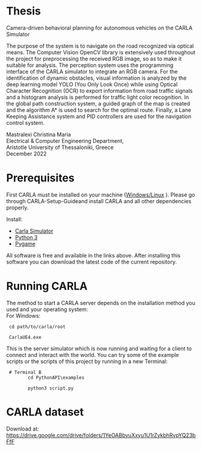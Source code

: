 # Thesis

Camera-driven behavioral planning for autonomous vehicles on the CARLA
Simulator

The purpose of the system is to navigate on the road recognized via optical means. The Computer Vision OpenCV library is extensively used throughout the project for preprocessing the received RGB image, so as to make it suitable for analysis. The perception system uses the programming interface of the CARLA simulator to integrate an RGB camera. For the identification of dynamic obstacles, visual information is analyzed by the deep learning model YOLO (You Only Look Once) while using Optical Character Recognition (OCR) to export information from road traffic signals and a histogram analysis is performed for traffic light color recognition. In the global path construction system, a guided graph of the map is created and the algorithm A* is used to search for the optimal route. Finally, a Lane Keeping Assistance system and PID controllers are used for the navigation control system.


Mastralexi Christina Maria\
Electrical & Computer Engineering Department,\
Aristotle University of Thessaloniki, Greece\
December 2022

# Prerequisites
First CARLA must be installed on your machine ([Windows/Linux](https://carla.readthedocs.io/en/latest/start_quickstart/#b-package-installation) ).
Please go through CARLA-Setup-Guideand install CARLA and all other dependencies properly.

Install: 
* [Carla Simulator](https://carla.org/)
* [Python 3](https://www.python.org/download/releases/3.0/)
* [Pygame](https://www.pygame.org/news)


All software is free and available in the links above. After installing this software you can download the latest code of the current repository.

# Running CARLA

The method to start a CARLA server depends on the installation method you used and your operating system:\
For Windows:

```
 cd path/to/carla/root

 CarlaUE4.exe

```

This is the server simulator which is now running and waiting for a client to connect and interact with the world. 
You can try some of the example scripts or the scripts of this project by running in a new Terminal:

```
 # Terminal B
        cd PythonAPI\examples

        python3 script.py 
```



# CARLA dataset

Download at: https://drive.google.com/drive/folders/1YeOABbyuXxyu1U1rZykbhRvpYQ23bFfF


